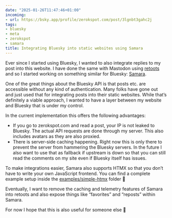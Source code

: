 ```yaml
---
date: "2025-01-26T11:47:46+01:00"
incoming:
- url: https://bsky.app/profile/zerokspot.com/post/3lgnbt3gahc2j
tags:
- bluesky
- meta
- zerokspot
- samara
title: Integrating Bluesky into static websites using Samara
---
```


Ever since I started using Bluesky, I wanted to also integrate replies to my post into this website. I have done the same with Mastodon using [retoots](https://github.com/zerok/retoots) and so I started working on something similar for Bluesky: [Samara](https://github.com/zerok/samara). 

One of the great things about the Bluesky API is that posts etc. are accessible without any kind of authentication. Many folks have gone out and just used that for integrating posts into their static websites. While that’s definitely a viable approach, I wanted to have a layer between my website and Bluesky that is under my control. 

In the current implementation this offers the following advantages:

- If you go to zerokspot.com and read a post, your IP is not leaked to Bluesky. The actual API requests are done through my server. This also includes avatars as they are also proxied.
- There is server-side caching happening. Right now this is only there to prevent the server from hammering the Bluesky servers. In the future I also want to use that as fallback if upstream is down so that you can still read the comments on my site even if Bluesky itself has issues.

To make integrations easier, Samara also supports HTMX so that you don’t have to write your own JavaScript frontend. You can find a complete example setup inside the [examples/simple-htmx](https://github.com/zerok/samara/tree/main/examples/simple-htmx) folder 🙂

Eventually, I want to remove the caching and telemetry features of Samara into retoots and also expose things like “favorites” and “reposts” within Samara.

For now I hope that this is also useful for someone else 🙂
